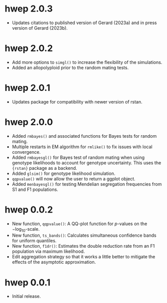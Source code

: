 # hwep 2.0.3

- Updates citations to published version of Gerard (2023a) and in press 
  version of Gerard (2023b).

# hwep 2.0.2

- Add more options to `simgl()` to increase the flexibility of the simulations.
- Added an allopolyploid prior to the random mating tests.

# hwep 2.0.1

- Updates package for compatibility with newer version of rstan.

# hwep 2.0.0

- Added `rmbayes()` and associated functions for Bayes tests for random mating.
- Multiple restarts in EM algorithm for `rmlike()` to fix issues with local convergence.
- Added `rmbayesgl()` for Bayes test of random mating when using genotype likelihoods to account for genotype uncertainty. This uses the `{rstan}` package as a backend.
- Added `glsim()` for genotype likelihood simulation.
- `qqpvalue()` will now allow the user to return a ggplot object.
- Added `menbayesgl()` for testing Mendelian segregation frequencies from S1 and F1 populations.

# hwep 0.0.2

- New function, `qqpvalue()`: A QQ-plot function for $p$-values on the $-\log_{10}$-scale. 
- New function, `ts_bands()`: Calculates simultaneous confidence bands for uniform quantiles.
- New function, `f1dr()`: Estimates the double reduction rate from an F1 population via maximum likelihood.
- Edit aggregation strategy so that it works a little better to mitigate the effects of the asymptotic approximation.

# hwep 0.0.1

- Initial release.
